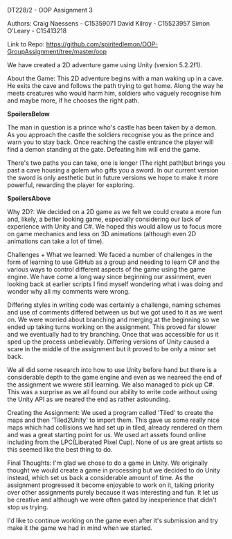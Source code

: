 DT228/2 - OOP Assignment 3

Authors:
Craig Naessens - C15359071
David Kilroy - C15523957
Simon O'Leary - C15413218

Link to Repo: https://github.com/spiritedlemon/OOP-GroupAssignment/tree/master/oop

We have created a 2D adventure game using Unity (version 5.2.2f1).



About the Game:
This 2D adventure begins with a man waking up in a cave. He exits the cave and follows the path trying 
to get home. Along the way he meets creatures who would harm him, soldiers who vaguely recognise him and
maybe more, if he chooses the right path.


**SpoilersBelow**

The man in question is a prince who's castle has been taken by a demon. As you approach the castle
the soldiers recognise you as the prince and warn you to stay back. 
Once reaching the castle entrance the player will find a demon standing at the gate.
Defeating him will end the game.

There's two paths you can take, one is longer (The right path)but brings you past a cave housing a golem who
gifts you a sword. In our current version the sword is only aesthetic but in future versions
we hope to make it more powerful, rewarding the player for exploring. 

**SpoilersAbove**


Why 2D?:
We decided on a 2D game as we felt we could create a more fun and, likely, a better looking game, 
especially considering our lack of experience with Unity and C#. We hoped this would allow us
to focus more on game mechanics and less on 3D animations (although even 2D animations can 
take a lot of time).



Challenges + What we learned:
We faced a number of challenges in the form of learning to use GitHub as a group and needing 
to learn C# and the various ways to control different aspects of the game using the game engine. 
We have come a long way since beginning our assinment, even looking back at earlier scripts I
find myself wondering what i was doing and wonder why all my comments were wrong.

Differing styles in writing code was certainly a challenge, naming schemes and use of 
comments differed between us but we got used to it as we went on.
We were worried about branching and merging at the beginning so we ended up taking turns working 
on the assignment. This proved far slower and we eventually had to try branching. Once that was 
accessible for us it sped up the process unbelievably.
Differing versions of Unity caused a scare in the middle of the assignment but it
proved to be only a minor set back.


We all did some research into how to use Unity before hand but there is a considerable
depth to the game engine and even as we neareed the end of the assignment we wwere still
learning. 
We also managed to pick up C#. This was a surprise as we all found our ability to write code
without using the Unity API as we neared the end as rather astounding. 



Creating the Assignment:
We used a program called 'Tiled' to create the maps and then 'Tiled2Unity' to import them.
This gave us some really nice maps which had collisions we had set up in tiled, already rendered 
on them and was a great starting point for us. We used art assets found online including from the 
LPC(Liberated Pixel Cup). None of us are great artists so this seemed like the best thing to do.



Final Thoughts:
I'm glad we chose to do a game in Unity. We originally thought we would create a game in 
processing but we decided to do Unity instead, which set us back a considerable amount of time.
As the assignment progressed it become enjoyable to work on it, taking priority over other 
assignments purely because it was interesting and fun. It let us be creative and although
we were often gated by inexperience that didn't stop us trying.

I'd like to continue working on the game even after it's submission and try make it the game
we had in mind when we started.

